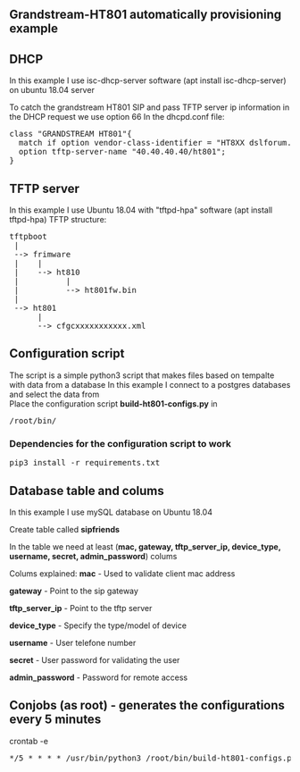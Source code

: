 ## Grandstream-HT801 automatically provisioning example


## DHCP
In this example I use isc-dhcp-server software (apt install isc-dhcp-server) on ubuntu 18.04 server

To catch the grandstream HT801 SIP and pass TFTP server ip information in the DHCP request we use option 66
In the dhcpd.conf file:
<pre>
class "GRANDSTREAM HT801"{
  match if option vendor-class-identifier = "HT8XX dslforum.org";
  option tftp-server-name "40.40.40.40/ht801";
}
</pre>

## TFTP server
In this example I use Ubuntu 18.04 with "tftpd-hpa" software (apt install tftpd-hpa)
TFTP structure:
<pre>
tftpboot
 |
 --> frimware
 |    |
 |    --> ht810
 |          |
 |          --> ht801fw.bin
 |
 --> ht801
      |
      --> cfgcxxxxxxxxxxx.xml
</pre>

## Configuration script
The script is a simple python3 script that makes files based on tempalte with data from a database
In this example I connect to a postgres databases and select the data from  
Place the configuration script **build-ht801-configs.py** in <pre>/root/bin/</pre>

### Dependencies for the configuration script to work
<pre>
pip3 install -r requirements.txt
</pre>

## Database table and colums
In this example I use mySQL database on Ubuntu 18.04

Create table called **sipfriends**

In the table we need at least (**mac, gateway, tftp_server_ip, device_type, username, secret, admin_password**) colums

Colums explained:
**mac** - Used to validate client mac address

**gateway** - Point to the sip gateway

**tftp_server_ip** - Point to the tftp server

**device_type** - Specify the type/model of device

**username** - User telefone number

**secret** - User password for validating the user

**admin_password** - Password for remote access


## Conjobs (as root) - generates the configurations every 5 minutes
crontab -e 
<pre>*/5 * * * * /usr/bin/python3 /root/bin/build-ht801-configs.py</pre>
